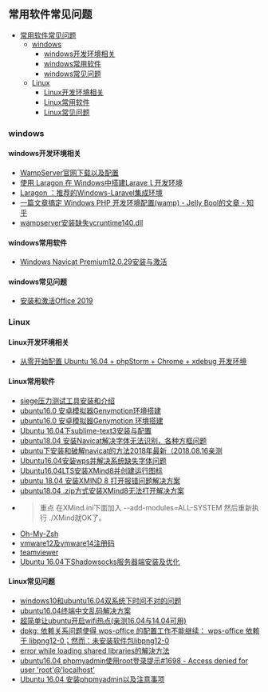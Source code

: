 ## 常用软件常见问题

<!-- @import "[TOC]" {cmd="toc" depthFrom=1 depthTo=6 orderedList=false} -->

<!-- code_chunk_output -->

- [常用软件常见问题](#常用软件常见问题)
  - [windows](#windows)
    - [windows开发环境相关](#windows开发环境相关)
    - [windows常用软件](#windows常用软件)
    - [windows常见问题](#windows常见问题)
  - [Linux](#linux)
    - [Linux开发环境相关](#linux开发环境相关)
    - [Linux常用软件](#linux常用软件)
    - [Linux常见问题](#linux常见问题)

<!-- /code_chunk_output -->

### windows

#### windows开发环境相关

- [WampServer官网下载以及配置](https://blog.csdn.net/Edogawa_Konan/article/details/80395881)
- [使用 Laragon 在 Windows中搭建Laraveｌ开发环境](https://laravelacademy.org/post/7754.html)
- [Laragon ：推荐的Windows-Laravel集成环境](https://zhuanlan.zhihu.com/p/27924430)
- [一篇文章搞定 Windows PHP 开发环境配置(wamp) - Jelly Bool的文章 - 知乎](https://zhuanlan.zhihu.com/p/35743016)
- [wampserver安装缺失vcruntime140.dll](https://blog.csdn.net/demored/article/details/53895163)

#### windows常用软件

- [Windows Navicat Premium12.0.29安装与激活](https://blog.csdn.net/pyf09/article/details/80869479)

#### windows常见问题

- [安装和激活Office 2019](https://blog.csdn.net/u011054333/article/details/83448671)

### Linux

#### Linux开发环境相关

- [从零开始配置 Ubuntu 16.04 + phpStorm + Chrome + xdebug 开发环境](https://www.jianshu.com/p/4226125921f3)

#### Linux常用软件

- [siege压力测试工具安装和介绍](https://blog.csdn.net/shangmingtao/article/details/73850292)
- [ubuntu16.0 安卓模拟器Genymotion环境搭建](https://blog.csdn.net/baidu_32565315/article/details/80744971)
- [ubuntu16.0 安卓模拟器Genymotion 环境搭建](https://blog.csdn.net/baidu_32565315/article/details/80744971)
- [Ubuntu 16.04下sublime-text3安装与配置](https://blog.csdn.net/weixin_41762173/article/details/79375834)
- [ubuntu18.04 安装Navicat解决字体无法识别，各种方框问题](https://blog.csdn.net/qq_41376740/article/details/80499545)
- [ubuntu下安装和破解navicat的方法2018年最新（2018.08.16亲测](https://blog.csdn.net/ouzhuangzhuang/article/details/81739933)
- [Ubuntu16.04安装wps并解决系统缺失字体问题](https://blog.csdn.net/zmken497300/article/details/77531982)
- [Ubuntu16.04LTS安装XMind8并创建运行图标](https://blog.csdn.net/qq_35976351/article/details/79329958)
- [ubuntu 18.04 安装XMIND 8 打开报错问题解决方案](https://segmentfault.com/a/1190000015338040)
- [ubuntu18.04 .zip方式安装XMind8无法打开解决方案](https://forum.ubuntu.org.cn/viewtopic.php?t=487719)
- > 重点 在XMind.ini下面加入 --add-modules=ALL-SYSTEM 然后重新执行 ./XMind就OK了。
- [Oh-My-Zsh](https://blog.csdn.net/czg13548930186/article/details/72858289)
- [vmware12及vmware14注册码](https://blog.csdn.net/bwlab/article/details/78632165)
- [teamviewer](https://blog.csdn.net/lupengCSDN/article/details/80374636)
- [Ubuntu 16.04下Shadowsocks服务器端安装及优化](https://www.polarxiong.com/archives/Ubuntu-16-04%E4%B8%8BShadowsocks%E6%9C%8D%E5%8A%A1%E5%99%A8%E7%AB%AF%E5%AE%89%E8%A3%85%E5%8F%8A%E4%BC%98%E5%8C%96.html)

#### Linux常见问题

- [windows10和ubuntu16.04双系统下时间不对的问题](http://www.cnblogs.com/qf19910623/p/5559514.html)
- [ubuntu16.04终端中文乱码解决方案](https://blog.csdn.net/qiqiaiairen/article/details/51493822)
- [超简单让ubuntu开启wifi热点(亲测16.04与14.04可用)](http://www.linuxdiyf.com/linux/24898.html)
- [dpkg: 依赖关系问题使得 wps-office 的配置工作不能继续： wps-office 依赖于 libpng12-0；然而：未安装软件包libpng12-0](https://blog.csdn.net/qq_33182756/article/details/73274541)
- [error while loading shared libraries的解決方法](https://www.cnblogs.com/amboyna/archive/2008/02/06/1065322.html)
- [ubuntu16.04 phpmyadmin使用root登录提示#1698 - Access denied for user 'root'@'localhost'](https://blog.csdn.net/teddy_dewei_lu/article/details/79659013)
- [Ubuntu 16.04 安装phpmyadmin以及注意事项](https://blog.csdn.net/zhongdajiajiao/article/details/51592879)

